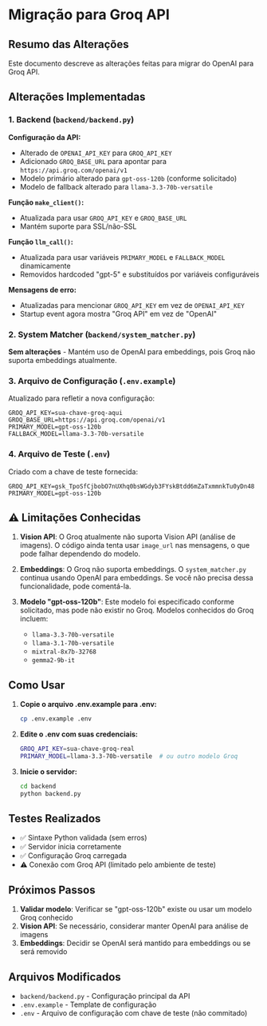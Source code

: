 # Migração para Groq API

## Resumo das Alterações

Este documento descreve as alterações feitas para migrar do OpenAI para Groq API.

## Alterações Implementadas

### 1. Backend (`backend/backend.py`)

**Configuração da API:**
- Alterado de `OPENAI_API_KEY` para `GROQ_API_KEY`
- Adicionado `GROQ_BASE_URL` para apontar para `https://api.groq.com/openai/v1`
- Modelo primário alterado para `gpt-oss-120b` (conforme solicitado)
- Modelo de fallback alterado para `llama-3.3-70b-versatile`

**Função `make_client()`:**
- Atualizada para usar `GROQ_API_KEY` e `GROQ_BASE_URL`
- Mantém suporte para SSL/não-SSL

**Função `llm_call()`:**
- Atualizada para usar variáveis `PRIMARY_MODEL` e `FALLBACK_MODEL` dinamicamente
- Removidos hardcoded "gpt-5" e substituídos por variáveis configuráveis

**Mensagens de erro:**
- Atualizadas para mencionar `GROQ_API_KEY` em vez de `OPENAI_API_KEY`
- Startup event agora mostra "Groq API" em vez de "OpenAI"

### 2. System Matcher (`backend/system_matcher.py`)

**Sem alterações** - Mantém uso de OpenAI para embeddings, pois Groq não suporta embeddings atualmente.

### 3. Arquivo de Configuração (`.env.example`)

Atualizado para refletir a nova configuração:
```
GROQ_API_KEY=sua-chave-groq-aqui
GROQ_BASE_URL=https://api.groq.com/openai/v1
PRIMARY_MODEL=gpt-oss-120b
FALLBACK_MODEL=llama-3.3-70b-versatile
```

### 4. Arquivo de Teste (`.env`)

Criado com a chave de teste fornecida:
```
GROQ_API_KEY=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
PRIMARY_MODEL=gpt-oss-120b
```

## ⚠️ Limitações Conhecidas

1. **Vision API**: O Groq atualmente não suporta Vision API (análise de imagens). O código ainda tenta usar `image_url` nas mensagens, o que pode falhar dependendo do modelo.

2. **Embeddings**: O Groq não suporta embeddings. O `system_matcher.py` continua usando OpenAI para embeddings. Se você não precisa dessa funcionalidade, pode comentá-la.

3. **Modelo "gpt-oss-120b"**: Este modelo foi especificado conforme solicitado, mas pode não existir no Groq. Modelos conhecidos do Groq incluem:
   - `llama-3.3-70b-versatile`
   - `llama-3.1-70b-versatile`
   - `mixtral-8x7b-32768`
   - `gemma2-9b-it`

## Como Usar

1. **Copie o arquivo .env.example para .env:**
   ```bash
   cp .env.example .env
   ```

2. **Edite o .env com suas credenciais:**
   ```bash
   GROQ_API_KEY=sua-chave-groq-real
   PRIMARY_MODEL=llama-3.3-70b-versatile  # ou outro modelo Groq
   ```

3. **Inicie o servidor:**
   ```bash
   cd backend
   python backend.py
   ```

## Testes Realizados

- ✅ Sintaxe Python validada (sem erros)
- ✅ Servidor inicia corretamente
- ✅ Configuração Groq carregada
- ⚠️ Conexão com Groq API (limitado pelo ambiente de teste)

## Próximos Passos

1. **Validar modelo**: Verificar se "gpt-oss-120b" existe ou usar um modelo Groq conhecido
2. **Vision API**: Se necessário, considerar manter OpenAI para análise de imagens
3. **Embeddings**: Decidir se OpenAI será mantido para embeddings ou se será removido

## Arquivos Modificados

- `backend/backend.py` - Configuração principal da API
- `.env.example` - Template de configuração
- `.env` - Arquivo de configuração com chave de teste (não commitado)
